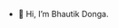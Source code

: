 - 👋 Hi, I’m Bhautik Donga.
<!-- - 👀 I’m interested in ...
- 🌱 I’m currently learning ...
- 💞️ I’m looking to collaborate on ...
- 📫 How to reach me ... -->

<!---
BhautikDonga/BhautikDonga is a ✨ special ✨ repository because its `README.md` (this file) appears on your GitHub profile.
You can click the Preview link to take a look at your changes.
--->
